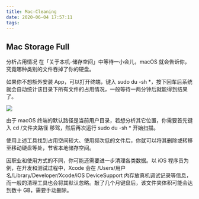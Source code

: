 ```yaml
---
title: Mac-Cleaning
date: 2020-06-04 17:57:11
tags:
---
```


## Mac Storage Full

分析占用情况
在「关于本机-储存空间」中等待一小会儿，macOS 就会告诉你，究竟哪种类别的文件吞掉了你的硬盘。

如果你不想额外安装 App，可以打开终端，键入 sudo du -sh *，按下回车后系统就会自动统计该目录下所有文件的占用情况，一般等待一两分钟后就能得到结果了。

<!-- More -->

![](https://pic2.zhimg.com/80/v2-a8d0e701965e1b88601812ade033aa41_1440w.jpg)

由于 macOS 终端的默认路径是当前用户目录，若想分析其它位置，你需要首先键入 cd /文件夹路径 移驾，然后再次运行 sudo du -sh * 开始扫描。

使用上述工具找到占用空间较大、使用频次低的文件后，你就可以将其删除或转移至移动硬盘等处，节省本地储存空间。

因职业和使用方式的不同，你可能还需要进一步清理各类数据。以 iOS 程序员为例，在开发和测试过程中，Xcode 会在 /Users/用户名/Library/Developer/Xcode/iOS DeviceSupport 内存放真机调试记录等信息，而一般的清理工具也会将其默认忽略。敲了几个月键盘后，该文件夹体积可能会达到数十 GB，需要手动删除。